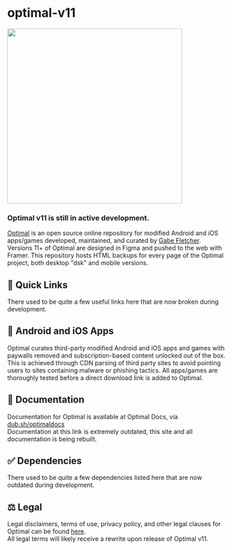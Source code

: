 # optimal-v11
<img src="https://github.com/gabefletch/optimal-v11/assets/38300939/b93421c5-b4f4-4110-87a3-630b4a1d141a" width=400>


### Optimal v11 is still in active development.

[Optimal](https://dub.sh/optimal) is an open source online repository for modified Android and iOS apps/games developed, maintained, and curated by [Gabe Fletcher](https://dub.sh/gabe). Versions 11+ of Optimal are designed in Figma and pushed to the web with Framer. This repository hosts HTML backups for every page of the Optimal project, both desktop "dsk" and mobile versions.

## 🔗 Quick Links
There used to be quite a few useful links here that are now broken during development.

## 📲 Android and iOS Apps
Optimal curates third-party modified Android and iOS apps and games with paywalls removed and subscription-based content unlocked out of the box. This is achieved through CDN parsing of third party sites to avoid pointing users to sites containing malware or phishing tactics. All apps/games are thoroughly tested before a direct download link is added to Optimal.

## 📒 Documentation
Documentation for Optimal is available at Optimal Docs, via [dub.sh/optimaldocs](https://dub.sh/optimaldocs)<br>
Documentation at this link is extremely outdated, this site and all documentation is being rebuilt.

## ✅ Dependencies
There used to be quite a few dependencies listed here that are now outdated during development.

## ⚖️ Legal
Legal disclaimers, terms of use, privacy policy, and other legal clauses for Optimal can be found [here](https://dub.sh/optimal-legal).<br>
All legal terms will likely receive a rewrite upon release of Optimal v11.
